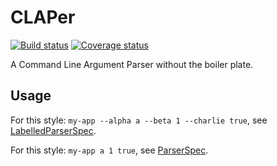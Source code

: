 # CLAPer

[![Build status](https://travis-ci.org/mattroberts297/claper.svg?branch=master)](https://travis-ci.org/mattroberts297/claper)
[![Coverage status](https://coveralls.io/repos/github/mattroberts297/claper/badge.svg?branch=master)](https://coveralls.io/github/mattroberts297/claper?branch=master)

A Command Line Argument Parser without the boiler plate.

## Usage

For this style: `my-app --alpha a --beta 1 --charlie true`, see [LabelledParserSpec](src/test/scala/io/mattroberts/LabelledParserSpec.scala).

For this style: `my-app a 1 true`, see [ParserSpec](src/test/scala/io/mattroberts/ParserSpec.scala).
